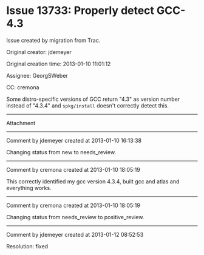 # Issue 13733: Properly detect GCC-4.3

Issue created by migration from Trac.

Original creator: jdemeyer

Original creation time: 2013-01-10 11:01:12

Assignee: GeorgSWeber

CC:  cremona

Some distro-specific versions of GCC return "4.3" as version number instead of "4.3.4" and `spkg/install` doesn't correctly detect this.


---

Attachment


---

Comment by jdemeyer created at 2013-01-10 16:13:38

Changing status from new to needs_review.


---

Comment by cremona created at 2013-01-10 18:05:19

This correctly identified my gcc version 4.3.4, built gcc and atlas and everything works.


---

Comment by cremona created at 2013-01-10 18:05:19

Changing status from needs_review to positive_review.


---

Comment by jdemeyer created at 2013-01-12 08:52:53

Resolution: fixed
